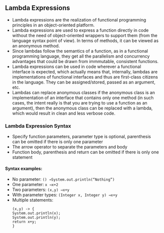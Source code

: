 ## Lambda Expressions
* Lambda expressions are the realization of functional programming principles in an object-oriented platform.
* Lambda expressions are used to express a function directly in code without the need of object-oriented wrappers to support them (from the language syntax point of view). In terms of methods, it can be viewed as an anonymous method.
* Since lambdas follow the semantics of a function, as in a functional programming language, they get all the parallelism and concurrency advantages that could be drawn from immmutable, consistent functions.
* Lambda expressions can be used in code wherever a functional interface is expected, which actually means that, internally, lambdas are implementations of functional interfaces and thus are first-class citizens in the language. They can be assigned/stored, passed as an argument, etc.
* Lambdas can replace anonymous classes if the anonymous class is an implementation of an interface that contains only one method (in such cases, the intent really is that you are trying to use a function as an argument), then the anonymous class can be replaced with a lambda, which would result in clean and less verbose code.

### Lambda Expression Syntax
* Specify function parameters, parameter type is optional, parenthesis can be omitted if there is only one parameter
* The arrow operator to separate the parameters and body
* Function body, parenthesis and return can be omitted if there is only one statement

#### Syntax examples:
* No parameter: `() →System.out.println(“Nothing”)`
* One parameter: `x →x+2`
* Two parameters: `(x,y) →x+y`
* With parameter types: `(Integer x, Integer y) →x+y`
* Multiple statements: 
    ```
  (x,y) -> {
    System.out.println(x);
    System.out.println(y);
    return x+y;
  }
  ```
  
